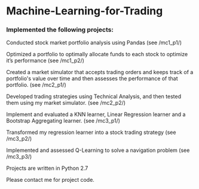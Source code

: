 # Machine-Learning-for-Trading

### Implemented the following projects:

Conducted stock market portfolio analysis using Pandas (see /mc1_p1/)

Optimized a portfolio to optimally allocate funds to each stock to optimize it’s performance (see /mc1_p2/)

Created a market simulator that accepts trading orders and keeps track of a portfolio's value over time and then assesses the performance of that portfolio.  (see /mc2_p1/)

Developed trading strategies using Technical Analysis, and then tested them using my market simulator. (see /mc2_p2/)

Implement and evaluated a KNN learner, Linear Regression learner and a Bootstrap Aggregating learner. (see /mc3_p1/)

Transformed my regression learner into a stock trading strategy (see /mc3_p2/)

Implemented and assessed Q-Learning to solve a navigation problem (see /mc3_p3/)

Projects are written in Python 2.7

Please contact me for project code.
